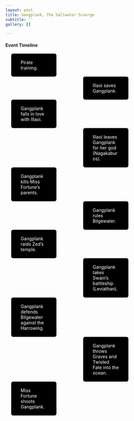```yaml
---
layout: post
title: Gangplank, The Saltwater Scourge
subtitle: ''
gallery: []

---
```

<head>
  <h4> Event Timeline </h4>

  <meta name="viewport" content="width=device-width, initial-scale=1.0">
  <style>
    * {
      box-sizing: border-box;
    }

    body {
      color:black;
      font-family: Helvetica, sans-serif;
    }
    #para1 {
      color: white;
    } 

    /* The actual timeline (the vertical ruler) */
    .timeline {
      position: relative;
      max-width: 780px;
      margin: 0 auto;
    }

    /* The actual timeline (the vertical ruler) */
    .timeline::after {
      content: '';
      position: absolute;
      width: 6px;
      background-color: black;
      top: 0;
      bottom: 0;
      left: 50%;
      margin-left: -3px;
    }

    /* Container around content */
    .cont {
      padding: 0px 40px;
      position: relative;
      background-color: inherit;
      width: 55%;
    }

    /* The circles on the timeline */
    .cont::after {
      content: '';
      position: absolute;
      width: 25px;
      height: 25px;
      right: -17px;
      background-color: white;
      border: 4px solid #FF9F55;
      top: 15px;
      border-radius: 50%;
      z-index: 1;
    }

    /* Place the container to the left */
    .left {
      left: -5.5%;
    }

    /* Place the container to the right */
    .right {
      left: 50.5%;
    }

    /* Add arrows to the left container (pointing right) */
    .left::before {
      content: " ";
      height: 0;
      position: absolute;
      top: 22px;
      width: 0;
      z-index: 1;
      right: 30px;
      border: medium solid black;
      border-width: 10px 0 10px 10px;
      border-color: transparent transparent transparent black;
    }

    /* Add arrows to the right container (pointing left) */
    .right::before {
      content: " ";
      height: 0;
      position: absolute;
      top: 22px;
      width: 0;
      z-index: 1;
      left: 30px;
      border: medium solid black;
      border-width: 10px 10px 10px 0;
      border-color: transparent black transparent transparent;
    }

    /* Fix the circle for containers on the right side */
    .right::after {
      left: -16px;
    }

    /* The actual content */
    .content {
      padding: 5px 30px;
      background-color:black;
      position: relative;
      border-radius: 6px;
    }

    /* Media queries - Responsive timeline on screens less than 600px wide */
    @media screen and (max-width: 600px) {
      /* Place the timelime to the left */
      .timeline::after {
        left: 31px;
      }

      /* Full-width containers */
      .cont {
        width: 100%;
        padding-left: 70px;
        padding-right: 25px;
      }

      /* Make sure that all arrows are pointing leftwards */
      .cont::before {
        left: 60px;
        border: medium solid white;
        border-width: 10px 10px 10px 0;
        border-color: transparent white transparent transparent;
      }

      /* Make sure all circles are at the same spot */
      .left::after, .right::after {
        left: 15px;
      }

      /* Make all right containers behave like the left ones */
      .right {
        left: 0%;
      }
    }
  </style>
</head>

<body>
  <div id="para1" class="timeline">
    <div class="cont left">
    <div class="content">
        <p >Pirate training.</p>
     </div>
    </div>
    <div class="cont right">
      <div class="content">
        <p>Illaoi saves Gangplank.</p>
      </div>
    </div>
    <div class="cont left">
      <div class="content">
        <p>Gangplank falls in love with Illaoi.</p>
      </div>
    </div>
    <div class="cont right">
      <div class="content">
        <p>Illaoi leaves Gangplank for her god (Nagakaburos).</p>
      </div>
    </div>
    <div class="cont left">
      <div class="content">
        <p>Gangplank kills Miss Fortune’s parents.</p>
      </div>
    </div>
    <div class="cont right">
      <div class="content">
        <p>Gangplank rules Bilgewater.</p>
      </div>
    </div>
    <div class="cont left">
      <div class="content">
        <p>Gangplank raids Zed’s temple.</p>
      </div>
    </div>
    <div class="cont right">
      <div class="content">
        <p>Gangplank takes Swain’s battleship (Leviathan).</p>
      </div>
    </div>
    <div class="cont left">
      <div class="content">
        <p>Gangplank defends Bilgewater against the Harrowing.</p>
      </div>
    </div>
    <div class="cont right">
      <div class="content">
        <p>Gangplank throws Graves and Twisted Fate into the ocean.</p>
      </div>
    </div>
    <div class="cont left">
      <div class="content">
        <p>Miss Fortune shoots Gangplank.</p>
      </div>
    </div>
  </div>
</body>